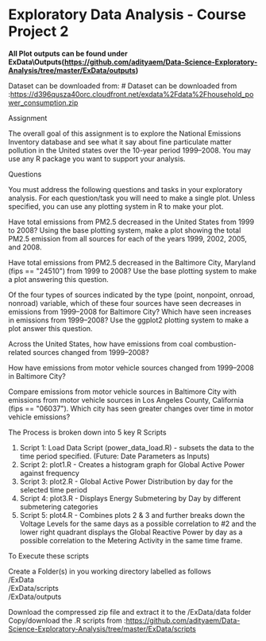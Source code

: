 # Exploratory Data Analysis - Course Project 2
<B>All Plot outputs can be found under ExData\Outputs(https://github.com/adityaem/Data-Science-Exploratory-Analysis/tree/master/ExData/outputs) </B>

Dataset can be downloaded from: # Dataset can be downloaded from :https://d396qusza40orc.cloudfront.net/exdata%2Fdata%2Fhousehold_power_consumption.zip

Assignment

The overall goal of this assignment is to explore the National Emissions Inventory database and see what it say about fine particulate matter pollution in the United states over the 10-year period 1999–2008. You may use any R package you want to support your analysis.

Questions

You must address the following questions and tasks in your exploratory analysis. For each question/task you will need to make a single plot. Unless specified, you can use any plotting system in R to make your plot.

Have total emissions from PM2.5 decreased in the United States from 1999 to 2008? Using the base plotting system, make a plot showing the total PM2.5 emission from all sources for each of the years 1999, 2002, 2005, and 2008.

Have total emissions from PM2.5 decreased in the Baltimore City, Maryland (fips == "24510") from 1999 to 2008? Use the base plotting system to make a plot answering this question.

Of the four types of sources indicated by the type (point, nonpoint, onroad, nonroad) variable, which of these four sources have seen decreases in emissions from 1999–2008 for Baltimore City? Which have seen increases in emissions from 1999–2008? Use the ggplot2 plotting system to make a plot answer this question.

Across the United States, how have emissions from coal combustion-related sources changed from 1999–2008?

How have emissions from motor vehicle sources changed from 1999–2008 in Baltimore City?

Compare emissions from motor vehicle sources in Baltimore City with emissions from motor vehicle sources in Los Angeles County, California (fips == "06037"). Which city has seen greater changes over time in motor vehicle emissions?

The Process is broken down into 5 key R Scripts
<ol>
<li>Script 1: Load Data Script (power_data_load.R) - subsets the data to the time period specified. (Future: Date Parameters as Inputs) </li>
<li>Script 2: plot1.R - Creates a histogram graph for Global Active Power against frequency </li>
<li>Script 3: plot2.R - Global Active Power Distribution by day for the selected time period </li>
<li>Script 4: plot3.R - Displays Energy Submetering by Day by different submetering categories </li>
<li>Script 5: plot4.R - Combines plots 2 & 3 and further breaks down the Voltage Levels for the same days as a possible correlation to #2 and the lower right quadrant displays the Global Reactive Power by day as a possible correlation to the Metering Activity in the same time frame. </li>
</ol>

To Execute these scripts

Create a Folder(s) in you working directory labelled as follows
<br>/ExData 
<br>/ExData/scripts
<br>/ExData/outputs
 
 Download the compressed zip file and extract it to the /ExData/data folder
 Copy/download the .R scripts from :https://github.com/adityaem/Data-Science-Exploratory-Analysis/tree/master/ExData/scripts
 

 
